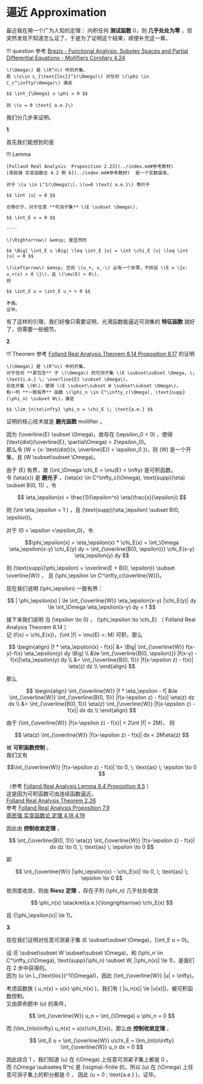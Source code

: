 # 逼近 Approximation

最近我在用一个广为人知的定理： 内积任何 **测试函数** 0，则 **几乎处处为零** ，但突然发现不知道怎么证了，于是为了证明这个结果，顺便补充这一章。

!!! question
    参考 [Brezis - Functional Analysis, Sobolev Spaces and Partial Differential Equations - Mollifiers Corollary 4.24](../../Library/Brezis%20-%202011%20-%20Functional%20Analysis,%20Sobolev%20Spaces%20and%20Partial%20Di.pdf)

    \(\Omega\) 是 \(R^n\) 中的开集。        
    若 \(u\in L_{\text{loc}}^1(\Omega)\) 对任何 \(\phi \in C_c^\infty(\Omega)\) 满足

    $$ \int_{\Omega} u \phi = 0 $$

    则 \(u = 0 \text{ a.e.}\) 

我们分几步来证明。

**1**.

首先我们能想到的是

!!! Lemma

    [Folland Real Analysis  Proposition 2.23](../index.md#参考教材)          
    [周民强 实变函数论 4.2 例 6](../index.md#参考教材)  是一个实数版本。

    对于 \(u \in L^1(\Omega)\)，\(u=0 \text{ a.e.}\) 等价于
    
    $$ \int |u| = 0 $$

    也等价于，对于任意 **可测子集** \(E \subset \Omega\)，

    $$ \int_E u = 0 $$

    ----

    \(\Rightarrow\) &emsp; 是显然的

    $$ \Big| \int_E u \Big| \leq \int_E |u| = \int \chi_E |u| \leq \int |u| = 0 $$

    \(\Leftarrow\) &emsp; 否则 \(u_+, u_-\) 必有一个非零，不妨设 \(E = \{x: u_+(x) > 0 \}\)，且 \(\mu(E) > 0\)，
    则

    $$ \int_E u = \int_E u_+ > 0 $$

    矛盾。      
    证毕。


有了这样的引理，我们好像只需要证明，光滑函数能逼近可测集的 **特征函数** 就好了，但需要一些细节。

**2**.

!!! Theorem
    参考 [Folland Real Analysis Theorem 8.14 Proposition 8.17](../index.md#参考教材)   的证明

    \(\Omega\) 是 \(R^n\) 中的开集。    
    对于任何 **紧包含** 于 \(\Omega\) 的可测子集 \(E \subset\subset \Omega, \; \text{i.e.} \; \overline{E} \subset \Omega\)，  
    存在开集 \(W\)，使得 \(E \subset\subset W \subset\subset \Omega\)，
    和一列 **一致有界** 函数 \(\phi_n \in C^\infty_c(\Omega), \text{supp}(\phi_n) \subset W\)，满足

    $$ \lim_{n\to\infty} \phi_n = \chi_E \; \text{a.e.} $$



证明的核心技术就是 **磨光函数** mollifier 。     

因为 \(\overline{E} \subset \Omega\)，故存在 \(\epsilon_0 > 0\) ，使得 \(\text{dist}(\overline{E}, \partial\Omega) > 2\epsilon_0\)。      
那么令 \(W = \{x: \text{dist}(x, \overline{E}) < \epsilon_0 \}\)，则 \(W\) 是一个开集，且 \(W \subset\subset \Omega\)。

由于 \(E\) 有界，故 \(\int_\Omega \chi_E = \mu(E) < \infty\) 是可积函数。      
令 \(\eta(x)\) 是 **磨光子** ，\(\eta(x) \in C^\infty_c(\Omega), \text{supp}(\eta) \subset B(0, 1)\) ，令 

$$ \eta_\epsilon(x) = \frac{1}{\epsilon^n} \eta(\frac{x}{\epsilon}) $$

则 \(\int \eta_\epsilon = 1 \) ，且 \(\text{supp}(\eta_\epsilon) \subset B(0, \epsilon)\)。

对于 \(0 < \epsilon  <\epsilon_0\)，令 

$$\phi_\epsilon(x) = \eta_\epsilon(x) * \chi_E(x) 
= \int_\Omega \eta_\epsilon(x-y) \chi_E(y) dy 
= \int_{\overline{B(0, \epsilon)}} \chi_E(x-y) \eta_\epsilon(y)  dy $$

则  \(\text{supp}(\phi_\epsilon) = \overline{E + B(0, \epsilon)} \subset \overline{W}\) ，
且 \(\phi_\epsilon \in C^\infty_c(\overline{W})\)。        

现在我们说明 \(\phi_\epsilon\) 一致有界：

$$ | \phi_\epsilon(x) | \le \int_{\overline{W}} \eta_\epsilon(x-y) |\chi_E(y)| dy \le \int_\Omega \eta_\epsilon(x-y) dy = 1 $$

接下来我们说明 当 \(\epsilon \to 0\) ， \(\phi_\epsilon \to \chi_E\)
（ Folland Real Analysis Theorem 8.14 ）        
记 \(f(x) = \chi_E(x)\)，\(\int |f| = \mu(E) =: M\) 可积，那么 

$$ \begin{align}
    |f * \eta_\epsilon(x) - f(x)| &= \Big| \int_{\overline{W}} f(x-y)-f(x) \eta_\epsilon(y) dy \Big| \\
    &\le  \int_{\overline{B(0, \epsilon)}} |f(x-y)  - f(x)|\eta_\epsilon(y) dy  \\
    &= \int_{\overline{B(0, 1)}} |f(x-\epsilon z)  - f(x)| \eta(z) dz  \\
\end{align} $$

那么

$$ \begin{align}
    \int_{\overline{W}} |f * \eta_\epsilon - f| &\le \int_{\overline{W}} \int_{\overline{B(0, 1)}} |f(x-\epsilon z)  - f(x)| \eta(z) dz dx    \\
    &= \int_{\overline{B(0, 1)}} \eta(z) \int_{\overline{W}} |f(x-\epsilon z)  - f(x)|  dx dz    \\
\end{align} $$

由于 \(\int_{\overline{W}} |f(x-\epsilon z)  - f(x)| < 2\int |f| = 2M\)， 则

$$ \eta(z) \int_{\overline{W}} |f(x-\epsilon z)  - f(x)|  dx < 2M\eta(z) $$

被 **可积函数控制** 。        
我们又有 

$$\int_{\overline{W}} |f(x-\epsilon z)  - f(x)| \to 0, \; \text{as} \; \epsilon \to 0 $$

（参考 [Folland Real Analysis Lemma 8.4 Proposition 8.5](../index.md#参考教材) ）       
这是因为可积函数可由连续函数逼近。              
[Folland Real Analysis Theorem 2.26](../../Library/[Gerald_B._Folland]_Real_Analysis__Modern_Techniq.pdf)           
参考 [Folland Real Analysis Proposition 7.9](../../Library/[Gerald_B._Folland]_Real_Analysis__Modern_Techniq.pdf)     
[周民强 实变函数论 定理 4.18 4.19](../../Library/《实变函数论第二版》周民强+北京大学2008年5月第2版.pdf)

因此由 **控制收敛定理** ，

$$ \int_{\overline{B(0, 1)}} \eta(z) \int_{\overline{W}} |f(x-\epsilon z)  - f(x)|  dx dz \to 0, \; \text{as} \; \epsilon \to 0 $$

即

$$  \int_{\overline{W}} |\phi_\epsilon(x) - \chi_E(x)| \to 0, \; \text{as} \; \epsilon \to 0  $$

依测度收敛，则由 **Riesz 定理** ，存在子列 \(\phi_n\) 几乎处处收敛

$$ \phi_n(x) \stackrel{a.e.}{\longrightarrow} \chi_E(x)  $$

且 \(|\phi_\epsilon(x)| \le 1\)。

**3**.

现在我们证明对任意可测紧子集 \(E \subset\subset \Omega\)，\(\int_E u = 0\)。

设 \(E \subset\subset W \subset\subset \Omega\)，和 \(\phi_n \in C^\infty_c(\Omega), \text{supp}(\phi_n) \subset W, |\phi_n(x)| \le 1\)，是我们在 2 步中获得的。     
因为 \(u \in L_{\text{loc}}^1(\Omega)\)，因此 \(\int_{\overline{W}} |u| < \infty\)。

考虑函数族 \( u_n(x) = u(x) \phi_n(x) \)，我们有 \( |u_n(x)| \le |u(x)|\)，被可积函数控制。         
又由原命题中 \(u\) 的条件，

$$ \int_{\overline{W}} u_n = \int_{\Omega} u \phi_n = 0 $$

而 \(\lim_{n\to\infty} u_n(x) = u(x)\chi_E(x)\)，那么由 **控制收敛定理** ，

$$ \int_E u = \int_{\overline{W}} u\chi_E = \lim_{n\to\infty} \int_{\overline{W}} u_n dx = 0 $$

因此综合 1 ，我们知道 \(u\) 在 \(\Omega\) 上任意可测紧子集上都是 0 。       
而 \(\Omega \subseteq R^n\) 是 \(\sigma\)-finite 的，所以 \(u\) 在 \(\Omega\) 上任意可测子集上的积分都是 0 ，
因此 \(u = 0 \; \text{a.e.} \)，证毕。